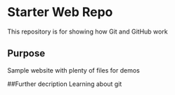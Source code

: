 # Starter Web Repo

This repository is for showing how Git and GitHub work

## Purpose

Sample website with plenty of files for demos

##Further decription
Learning about git